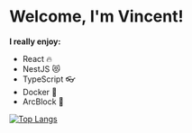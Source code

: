 # Welcome, I'm Vincent!

**I really enjoy:**
- React :fire:
- NestJS :heart_eyes_cat:
- TypeScript :eyeglasses:
- Docker :whale:
- ArcBlock :rocket:

[![Top Langs](https://github-readme-stats.vercel.app/api/top-langs/?username=vmcodes&layout=compact&&theme=transparent)](https://github.com/anuraghazra/github-readme-stats)
